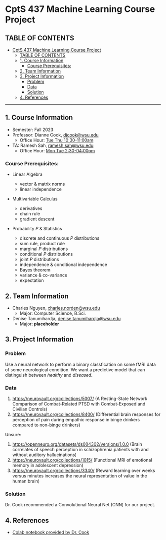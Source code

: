 # CptS 437 Machine Learning Course Project

## TABLE OF CONTENTS
- [CptS 437 Machine Learning Course Project](#cpts-437-machine-learning-course-project)
  - [TABLE OF CONTENTS](#table-of-contents)
  - [1. Course Information](#1-course-information)
    - [Course Prerequisites:](#course-prerequisites)
  - [2. Team Information](#2-team-information)
  - [3. Project Information](#3-project-information)
    - [Problem](#problem)
    - [Data](#data)
    - [Solution](#solution)
  - [4. References](#4-references)

---

## 1. Course Information

- Semester: Fall 2023
- Professor: Dianne Cook, djcook@wsu.edu
    - Office Hour: [Tue Thu 10:30-11:00am](https://wsu.zoom.us/j/93838519178?pwd=cTJoSGtJVU9RL29FRlU2YjhEMHU3UT09)
- TA: Ramesh Sah, ramesh.sah@wsu.edu
    - Office Hour: [Mon Tue 2:30-04:00pm](https://wsu.zoom.us/j/8991996138 )


### Course Prerequisites:

- Linear Algebra
    - vector & matrix norms
    - linear independence

- Multivariable Calculus
    - derivatives
    - chain rule
    - gradient descent

- Probability $P$ & Statistics
    - discrete and continuous $P$ distributions
    - sum rule, product rule
    - marginal $P$ distributions
    - conditional $P$ distributions
    - joint $P$ distributions
    - independence & conditional independence
    - Bayes theorem
    - variance & co-variance
    - expectation


## 2. Team Information

- Charles Nguyen, charles.norden@wsu.edu
    - Major: Computer Science, B.Sci.
- Denise Tanumihardja, denise.tanumihardja@wsu.edu
    - Major: **placeholder**

## 3. Project Information

### Problem

Use a neural network to perform a binary classfication on some fMRI data of some neurological condition. We want a predictive model that can distinguish between *healthy* and *diseased*.

### Data
1. https://neurovault.org/collections/5007/ (A Resting-State Network Comparison of Combat-Related PTSD with Combat-Exposed and Civilian Controls)
2. https://neurovault.org/collections/8400/ (Differential brain responses for perception of pain during empathic response in binge drinkers compared to non-binge drinkers)

Unsure:
1. https://openneuro.org/datasets/ds004302/versions/1.0.0 (Brain correlates of speech perception in schizophrenia patients with and without auditory hallucinations)
2. https://neurovault.org/collections/1015/ (Functional MRI of emotional memory in adolescent depression)
3. https://neurovault.org/collections/3340/ (Reward learning over weeks versus minutes increases the neural representation of value in the human brain)

### Solution

Dr. Cook recommended a Convolutional Neural Net (CNN) for our project.


## 4. References

- [Colab notebook provided by Dr. Cook](https://colab.research.google.com/drive/1aEz_5raMk9EbJDDrT0AMN_VTFe0MdZSu?usp=sharing)
